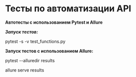# Тесты по автоматизации API
**Автотесты с использованием Pytest и Allure**


**_Запуск тестов:_**

pytest -s -v test_functions.py

**Запуск тестов с использованием Allure:**

pytest --alluredir results

allure serve results